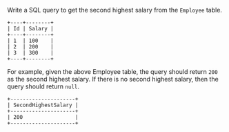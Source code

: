 Write a SQL query to get the second highest salary from the `Employee` table.

    
    
    +----+--------+
    | Id | Salary |
    +----+--------+
    | 1  | 100    |
    | 2  | 200    |
    | 3  | 300    |
    +----+--------+
    

For example, given the above Employee table, the query should return `200` as
the second highest salary. If there is no second highest salary, then the
query should return `null`.

    
    
    +---------------------+
    | SecondHighestSalary |
    +---------------------+
    | 200                 |
    +---------------------+
    

